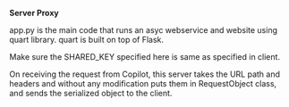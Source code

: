 **Server Proxy**

app.py is the main code that runs an asyc webservice and website using quart library.
quart is built on top of Flask.

Make sure the SHARED_KEY specified here is same as specified in client.

On receiving the request from Copilot, this server takes the URL path and headers and without any modification puts them in RequestObject class, and sends the serialized object to the client.




